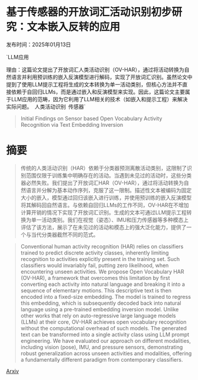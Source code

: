 # 基于传感器的开放词汇活动识别初步研究：文本嵌入反转的应用

发布时间：2025年01月13日

`LLM应用

理由：这篇论文提出了开放词汇人类活动识别（OV-HAR），通过将活动转换为自然语言并利用预训练的嵌入反演模型进行解码，实现了开放词汇识别。虽然论文中提到了使用LLM提示工程将生成的文本转换为单一活动类别，但核心方法并不直接依赖于自回归LLMs，而是通过嵌入和反演模型来实现。因此，这篇论文主要属于LLM应用的范畴，因为它利用了LLM相关的技术（如嵌入和提示工程）来解决实际问题。` `人类活动识别` `传感器`

> Initial Findings on Sensor based Open Vocabulary Activity Recognition via Text Embedding Inversion

# 摘要

> 传统的人类活动识别（HAR）依赖于分类器预测离散活动类别，这限制了识别范围仅限于训练集中明确存在的活动。当遇到未见过的活动时，这些分类器必然失败。我们提出了开放词汇HAR（OV-HAR），通过将活动转换为自然语言并分解为基本动作序列，克服了这一限制。描述性文本被编码为固定大小的嵌入，模型通过回归该嵌入进行训练，并使用预训练的嵌入反演模型将其解码回自然语言。与依赖自回归LLMs的工作不同，OV-HAR在不增加计算开销的情况下实现了开放词汇识别。生成的文本可通过LLM提示工程转换为单一活动类别。我们在视觉（姿态）、IMU和压力传感器等多种模态上评估了该方法，展示了在未见过的活动和模态上的强大泛化能力，提供了一个与当代分类器截然不同的范式。

> Conventional human activity recognition (HAR) relies on classifiers trained to predict discrete activity classes, inherently limiting recognition to activities explicitly present in the training set. Such classifiers would invariably fail, putting zero likelihood, when encountering unseen activities. We propose Open Vocabulary HAR (OV-HAR), a framework that overcomes this limitation by first converting each activity into natural language and breaking it into a sequence of elementary motions. This descriptive text is then encoded into a fixed-size embedding. The model is trained to regress this embedding, which is subsequently decoded back into natural language using a pre-trained embedding inversion model. Unlike other works that rely on auto-regressive large language models (LLMs) at their core, OV-HAR achieves open vocabulary recognition without the computational overhead of such models. The generated text can be transformed into a single activity class using LLM prompt engineering. We have evaluated our approach on different modalities, including vision (pose), IMU, and pressure sensors, demonstrating robust generalization across unseen activities and modalities, offering a fundamentally different paradigm from contemporary classifiers.

[Arxiv](https://arxiv.org/abs/2501.07408)